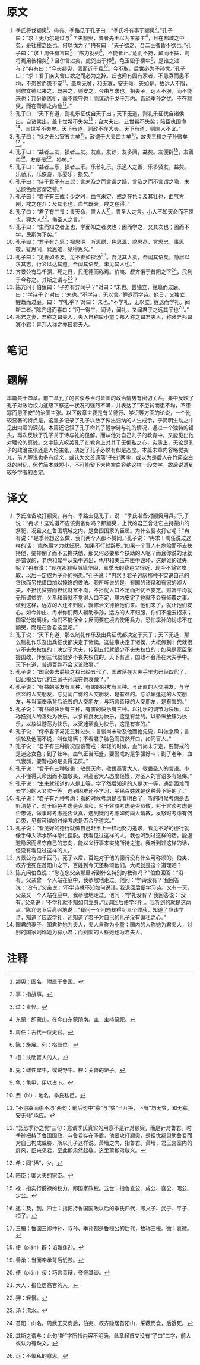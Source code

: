 # 原文
1. 季氏将伐颛臾[^1]。冉有、季路见于孔子曰：“季氏将有事于颛臾[^2]。”孔子曰：“求！无乃尔是过与[^3]？夫颛臾，昔者先王以为东蒙主[^4]，且在邦域之中矣，是社稷之臣也。何以伐为？”冉有曰：“夫子欲之，吾二臣者皆不欲也。”孔子曰：“求！周任有言曰[^5]：‘陈力就列[^6]，不能者止。’危而不持，颠而不扶，则将焉用彼相矣[^7]？且尔言过矣，虎兕出于柙[^8]，龟玉毁于椟中[^9]，是谁之过与？”冉有曰：“今夫颛臾，固而近于费[^10]。今不取，后世必为子孙忧。”孔子曰：“求！君子疾夫舍曰欲之而必为之辞。丘也闻有国有家者，不患寡而患不均，不患贫而患不安[^11]。盖均无贫，和无寡，安无倾。夫如是，故远人不服，则修文德以来之。既来之，则安之。今由与求也，相夫子，远人不服，而不能来也；邦分崩离析，而不能守也；而谋动干戈于邦内。吾恐季孙之忧，不在颛臾，而在萧墙之内也[^12]。”
2. 孔子曰：“天下有道，则礼乐征伐自天子出；天下无道，则礼乐征伐自诸侯出。自诸侯出，盖十世希不失矣[^13]；自大夫出，五世希不失矣；陪臣执国命[^14]，三世希不失矣。天下有道，则政不在大夫。天下有道，则庶人不议。”
3. 孔子曰：“禄之去公室五世矣[^15]，政逮于大夫四世矣[^16]，故夫三桓之子孙微矣[^17]。”
4. 孔子曰：“益者三友，损者三友。友直，友谅，友多闻，益矣。友便辟[^18]，友善柔[^19]，友便佞[^20]，损矣。”
5. 孔子曰：“益者三乐，损者三乐。乐节礼乐，乐道人之善，乐多贤友，益矣。乐骄乐，乐佚游，乐晏乐，损矣。”
6. 孔子曰：“侍于君子有三愆：言未及之而言谓之躁，言及之而不言谓之隐，未见颜色而言谓之瞽。”
7. 孔子曰：“君子有三戒：少之时，血气未定，戒之在色；及其壮也，血气方刚，戒之在斗；及其老也，血气既衰，戒之在得。”
8. 孔子曰：“君子有三畏：畏天命，畏大人[^21]，畏圣人之言。小人不知天命而不畏也，狎大人[^22]，侮圣人之言。”
9. 孔子曰：“生而知之者上也，学而知之者次也；困而学之，又其次也；困而不学，民斯为下矣。”
10. 孔子曰：“君子有九思：视思明，听思聪，色思温，貌思恭，言思忠，事思敬，疑思问，忿思难，见得思义。”
11. 孔子曰：“见善如不及，见不善如探汤[^23]。吾见其人矣，吾闻其语矣。隐居以求其志，行义以达其道。吾闻其语矣，未见其人也。”
12. 齐景公有马千驷，死之日，民无德而称焉。伯夷、叔齐饿于首阳之下[^24]，民到于今称之。其斯之谓与[^25]？
13. 陈亢问于伯鱼曰：“子亦有异闻乎？”对曰：“未也。尝独立，鲤趋而过庭。曰：‘学诗乎？’对曰：‘未也。’‘不学诗，无以言。’鲤退而学诗。他日，又独立，鲤趋而过庭。曰：‘学礼乎？’对曰：‘未也。’‘不学礼，无以立。’鲤退而学礼。闻斯二者。”陈亢退而喜曰：“问一得三，闻诗，闻礼，又闻君子之远其子也[^26]。”
14. 邦君之妻，君称之曰夫人，夫人自称曰小童；邦人称之曰君夫人，称诸异邦曰寡小君；异邦人称之亦曰君夫人。
# 笔记

# 题解
本篇共十四章。前三章孔子的言谈与当时鲁国的政治情势有密切关系，集中反映了孔子对政治权力逐级下移这一状况的强烈不满，并表达了“不患贫而患不均，不患寡而患不安”的治国主张。以下数章主要是有关德行、学识等方面的论说，一个比较显著的特点是，这里多记录了孔子以数字做出归纳的人生戒示，于简明生动之中见出内涵的深刻。本篇还记叙了孔子命其子鲤学诗与礼的情况，通过一个独特的镜头，再次反映了孔子关于诗与礼的见解。而从他对自己儿子的教育中，又能见出他对理论的真诚。文中陈亢叹美孔子在教育上对其子无偏私之心，实质上，无论是孔子的政治主张还是人伦主张，决定了孔子必然有如是态度。本篇末章内容略觉突兀，前人解说也多有歧义，或认为文首遗落“子曰”两字，或以为是后人在竹简空白处的附记。但竹简本就短小，不可能留下大片空白容纳这样一段文字，故后说遭到较多学者的否定。
# 译文
1. 季氏准备攻打颛臾。冉有、季路去见孔子，说：“季氏准备对颛臾用兵。”孔子说：“冉求！这难道不应该责备你吗？那颛臾，上代的君王曾让它主持蒙山的祭祀，况且又在鲁国境域之内，是鲁国国家的臣属。为什么要攻打它呢？”冉有说：“是季孙想这么做，我们两个人都不赞同。”孔子说：“冉求！周任说过这样的话：‘能施展才力就任职，如果不行就辞职。’如果一个盲人有危险而不去扶持他，要摔倒了而不去搀扶他，那又何必要那个扶助的人呢？而且你说的话就是错误的，老虎和犀牛从笼中逃出，龟甲和美玉在匣中毁坏，这是谁的过失呢？”冉有说：“现在那颛臾城墙坚固，离季氏的费邑又很近，现今不将它攻取，以后一定成为子孙的祸患。”孔子说：“冉求！君子讨厌那种不实说自己的贪欲而另找借口加以掩饰的做法。我所听说的是，有国的诸侯和有家的卿大夫，不担忧贫穷而担忧财富不均，不担忧人口不足而担忧不安定。财富平均就无所谓贫穷，关系和谐就不觉得人口不足，境内安定了也就不会有倾覆之事。做到这样，远方的人还不归服，就修治文德招他们来。他们来了，就让他们安心。如今仲由、冉求你们两人辅助季孙，远方的人不归服，你们不能去招来；国家分崩离析，你们不能保全；反而要在境内使用兵力。恐怕季孙的忧虑不在颛臾，而是在鲁君这里吧。”
2. 孔子说：“天下有道，那么制礼作乐及出兵征伐都决定于天子；天下无道，那么制礼作乐及出兵征伐都决定于诸侯。这些事决定于诸侯，大概传到十代就很少不丧失权位的；决定于大夫，传到五代就很少不丧失权位的；如果是家臣掌握国政，传到三代就很少不丧失权位的。天下有道，国政不会落在大夫手中。天下有道，普通百姓不会议论政事。”
3. 孔子说：“国家失去爵禄之权已经五代了，国政落在大夫手里也已经四代了，因此桓公后代的三家子孙现在也衰微了。”
4. 孔子说：“有益的朋友有三种，有害的朋友有三种。与正直的人交朋友，与守信义的人交朋友，与见闻广博的人交朋友，是有益的。与谄媚逢迎的人交朋友，与当面奉承背后诋毁的人交朋友，与巧言善辩的人交朋友，是有害的。”
5. 孔子说：“有益的快乐有三种，有害的快乐有三种。以礼乐的调节为快乐，以称扬别人的善处为快乐，以多有良友为快乐，这是有益的。以骄纵放肆为快乐，以放纵游荡为快乐，以沉迷酒食为快乐，这是有害的。”
6. 孔子说：“侍奉君子易犯三种过失：言谈尚未轮及他而抢先说，叫做急躁；言谈轮及他而不说，叫做隐瞒；不看君子脸色而贸然开口，如同盲人。”
7. 孔子说：“君子有三种情况应该警戒：年轻的时候，血气尚未宁定，要警戒的是迷恋女色；到了壮年，血气正当旺盛，要警戒的是争强好斗；到了老年，血气衰弱，要警戒的是贪得无厌。”
8. 孔子说：“君子有三种敬畏：敬畏天命，敬畏高官大人，敬畏圣人的言语。小人不懂得天命因而不加敬畏，对高官大人态度轻慢，对圣人的言语多有轻侮。”
9. 孔子说：“生来就知道的人是上等，学了然后知道的人是次一等，遇到困难而去学习的人又次一等，遇到困难还不学习，平民百姓就是这种最下等的了。”
10. 孔子说：“君子有九种考虑：看的时候考虑是否看明白了，听的时候考虑是否听清楚了，对于脸色考虑是否温和，对于容貌考虑是否恭敬，对于言谈考虑是否忠诚，做事时考虑是否认真，遇到疑问考虑如何向人请教，发怒时考虑有何后患，见有可得的时候考虑是否合乎道义。”
11. 孔子说：“看见好的德行就像自己赶不上一样地努力追求，看见不好的德行就像手伸入沸水那样急忙摆脱。我看见过这样的人，我也听到过这样的话。能退避隐居而坚守自己的志向，能以义行事来实施所持之道。我听到过这样的话，但没有看见过这样的人。”
12. 齐景公有四千匹马，死了以后，百姓对于他的德行没有什么可称颂的。伯夷、叔齐饿死在首阳山之下，百姓到今天还称颂他们。大概就是这个道理吧？
13. 陈亢问伯鱼说：“您在您父亲那里听到什么特别的教诲吗？”伯鱼回答：“没有。父亲曾一个人站在庭中，我恭敬地走过。他问：‘学诗没有？’我回答说：‘没有。’父亲说：‘不学诗就不知如何说话。’我退回后便学习诗。又有一天，父亲又一个人站在庭中，我恭敬地走过。他问：‘学礼没有？’我回答说：‘没有。’父亲说：‘不学礼就不知如何立身。’我退回后便学习礼。我听到的就是这两点。”陈亢退下后高兴地说：“我问一个问题却得到三个收获，知道了应该学诗，知道了应该学礼，还知道了君子对自己的儿子没有偏私之心。”
14. 国君的妻子，国君称她为夫人，夫人自称为小童；国内的人称她为君夫人，对别的国家则称她为寡小君；而别国的人称她也为君夫人。
# 注释

[^1]: 颛臾：国名，附属于鲁国。
[^2]: 事：指战事。
[^3]: 过：责怪。
[^4]: 东蒙：即蒙山，在今山东蒙阴南。主：主持祭祀。
[^5]: 周任：古代一位史官。
[^6]: 陈：施展。列：指职位。
[^7]: 相：扶助盲人的人。
[^8]: 兕：雌性犀牛，或说野牛。柙：关兽的笼子。
[^9]: 龟：龟甲，用以占卜。
[^10]: 费（bì）：地名，季氏私邑。
[^11]: “不患寡而患不均”两句：前后句中“寡”与“贫”当互换，下有“均无贫，和无寡，安无倾”承应。
[^12]: “吾恐季孙之忧”三句：意谓季氏真实的用意不是针对颛臾，而是针对鲁君。时季孙把持了鲁国国政，与鲁君存在矛盾，他要攻打颛臾，是担忧颛臾助鲁君而对自己构成威胁，所以孔子这样说。萧墙之内，指鲁君。萧墙，君王宫室内的屏风，臣来见君，至此即肃然起敬。这里萧即肃敬义。
[^13]: 希：同“稀”，少。
[^14]: 陪臣：卿大夫的家臣。
[^15]: 禄：指实行爵禄的权力，即国家政权。五世：指鲁宣公、成公、襄公、昭公、定公。
[^16]: 逮：及，到。四世：指把持鲁国国政以后的季氏四代，即文子、武子、平子、桓子。
[^17]: 三桓：鲁国三卿仲孙、叔孙、季孙都是鲁桓公的后代，故称三桓。微：衰微。
[^18]: 便（pián）辟：谄媚逢迎。
[^19]: 善柔：当面奉承背后诋毁。
[^20]: 便（pián）佞：巧言善辩，夸夸其谈。
[^21]: 大人：指位居高官的人。
[^22]: 狎：轻慢。
[^23]: 汤：沸水。
[^24]: 首阳：山名。周武王灭商后，伯夷、叔齐隐居首阳山，采薇而食，后饿死。
[^25]: 其斯之谓与：此句“斯”字所指内容不明确，此章起首又没有“子曰”二字，前人或认为有缺文。
[^26]: 远：不偏私的意思。